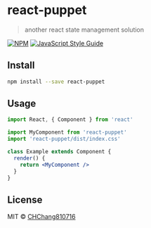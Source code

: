 # react-puppet

> another react state management solution

[![NPM](https://img.shields.io/npm/v/react-puppet.svg)](https://www.npmjs.com/package/react-puppet) [![JavaScript Style Guide](https://img.shields.io/badge/code_style-standard-brightgreen.svg)](https://standardjs.com)

## Install

```bash
npm install --save react-puppet
```

## Usage

```jsx
import React, { Component } from 'react'

import MyComponent from 'react-puppet'
import 'react-puppet/dist/index.css'

class Example extends Component {
  render() {
    return <MyComponent />
  }
}
```

## License

MIT © [CHChang810716](https://github.com/CHChang810716)

